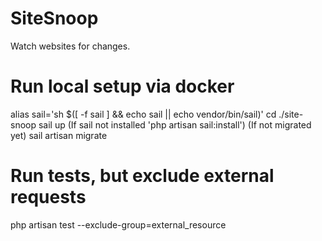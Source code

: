 # SiteSnoop
Watch websites for changes.

# Run local setup via docker
alias sail='sh $([ -f sail ] && echo sail || echo vendor/bin/sail)'
cd ./site-snoop
sail up
(If sail not installed 'php artisan sail:install')
(If not migrated yet) sail artisan migrate

# Run tests, but exclude external requests
php artisan test --exclude-group=external_resource
